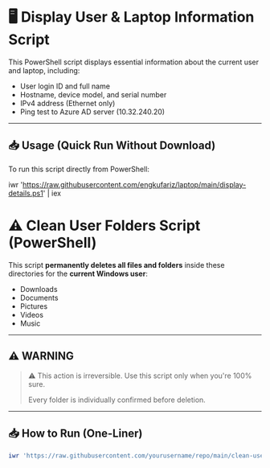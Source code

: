 # 🖥️ Display User & Laptop Information Script

This PowerShell script displays essential information about the current user and laptop, including:

- User login ID and full name
- Hostname, device model, and serial number
- IPv4 address (Ethernet only)
- Ping test to Azure AD server (10.32.240.20)

---

## 📥 Usage (Quick Run Without Download)

To run this script directly from PowerShell:

iwr 'https://raw.githubusercontent.com/engkufariz/laptop/main/display-details.ps1' | iex

# ⚠️ Clean User Folders Script (PowerShell)

This script **permanently deletes all files and folders** inside these directories for the **current Windows user**:

- Downloads  
- Documents  
- Pictures  
- Videos  
- Music

---

## ⚠️ WARNING

> ⚠️ This action is irreversible. Use this script only when you're 100% sure.
>
> Every folder is individually confirmed before deletion.

---

## 📥 How to Run (One-Liner)

```powershell
iwr 'https://raw.githubusercontent.com/yourusername/repo/main/clean-user-folders.ps1' | iex
